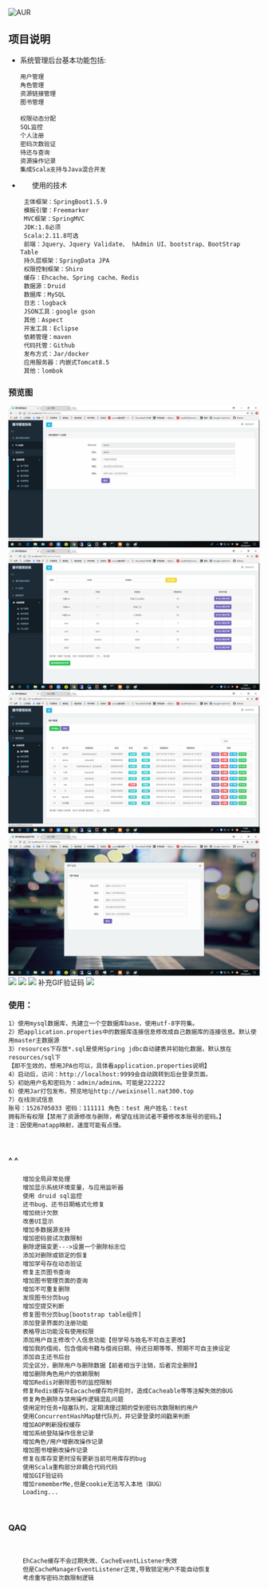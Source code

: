 ![AUR](https://img.shields.io/aur/license/yaourt.svg)
##  项目说明 
*   系统管理后台基本功能包括:

        用户管理 
        角色管理
        资源链接管理
        图书管理
        
        权限动态分配
        SQL监控
        个人注册
        密码次数验证
        待还与查询
        资源操作记录
        集成Scala支持与Java混合开发 
        
        
        
 *       使用的技术

       
        主体框架：SpringBoot1.5.9
        模板引擎：Freemarker
        MVC框架：SpringMVC
        JDK:1.8必须
        Scala:2.11.8可选
        前端：Jquery、Jquery Validate、 hAdmin UI、bootstrap、BootStrap Table
        持久层框架：SpringData JPA
        权限控制框架：Shiro
        缓存：Ehcache、Spring cache、Redis
        数据源：Druid
        数据库：MySQL
        日志：logback
        JSON工具：google gson
        其他：Aspect
        开发工具：Eclipse
        依赖管理：maven
        代码托管：Github
        发布方式：Jar/docker
        应用服务器：内嵌式Tomcat8.5 
        其他：lombok
 
### 预览图
![](https://github.com/jxnu-liguobin/SpringBoot-Base-System/blob/master/base/images/%E4%B8%AA%E4%BA%BA%E4%BF%A1%E6%81%AF.png)
![](https://github.com/jxnu-liguobin/SpringBoot-Base-System/blob/master/base/images/%E6%9F%A5%E8%AF%A2.png)
![](https://github.com/jxnu-liguobin/SpringBoot-Base-System/blob/master/base/images/%E7%94%A8%E6%88%B7%E7%AE%A1%E7%90%86.png)
![](https://github.com/jxnu-liguobin/SpringBoot-Base-System/blob/master/base/images/%E7%99%BB%E5%BD%95%E6%B3%A8%E5%86%8C.png)
![](https://github.com/jxnu-liguobin/SpringBoot-Base-System/blob/master/base/images/%E5%AF%86%E7%A0%81%E9%99%90%E5%88%B6.png)
![](https://github.com/jxnu-liguobin/SpringBoot-Base-System/blob/master/base/images/xmind%E5%9B%BE.png)
![](https://github.com/jxnu-liguobin/SpringBoot-Base-System/blob/master/base/images/%E6%93%8D%E4%BD%9C%E8%AE%B0%E5%BD%95.png)
补充GIF验证码
 ![](https://github.com/jxnu-liguobin/SpringBoot-Base-System/blob/master/base/images/%E6%9B%B4%E6%96%B0.png)
### 使用：
    1）使用mysql数据库，先建立一个空数据库base，使用utf-8字符集。
    2）把application.properties中的数据库连接信息修改成自己数据库的连接信息。默认使用master主数据源
    3）resources下存放*.sql是使用Spring jdbc自动建表并初始化数据，默认放在resources/sql下
    【即不生效的，想用JPA也可以，具体看application.properties说明】
    4）启动后，访问：http://localhost:9999会自动跳转到后台登录页面。
    5）初始用户名和密码为：admin/adminm。可能是222222
    6）使用Jar打包发布，预览地址http://weixinsell.nat300.top
    7）在线测试信息
    账号：1526705033 密码：111111 角色：test 用户姓名：test
    拥有所有权限【禁用了资源修改与删除，希望在线测试者不要修改本账号的密码。】
    注：因使用natapp映射，速度可能有点慢。
    
    
### ^ ^
        增加全局异常处理
        增加显示系统环境变量，与应用监听器
        使用 druid sql监控
        还书bug、还书日期格式化修复
        增加统计欠款
        改善UI显示
        增加多数据源支持
        增加密码尝试次数限制
        删除逻辑变更--->设置一个删除标志位
        添加对删除或锁定的恢复
        增加学号存在动态验证
        修复主页图书查询
        增加图书管理页面的查询
        增加不可重复删除
        发现图书分页bug
        增加空提交判断
        修复图书分页bug[bootstrap table组件]
        添加登录界面的注册功能
        表格导出功能没有使用权限
        添加用户自主修改个人信息功能【但学号与姓名不可自主更改】
        增加我的借阅，包含借阅书籍与借阅日期、待还日期等等、预期不可自主换设定
        添加自主还书后台
        完全区分，删除用户与删除数据【前者相当于注销，后者完全删除】
        增加删除角色用户的依赖限制
        增加Redis对删除图书的监控限制
        修复Redis缓存与Eacache缓存均开启时，造成Cacheable等等注解失效的BUG
        修复角色删除与禁用操作逻辑混乱问题
        使用定时任务+阻塞队列，定期清理过期的受到密码次数限制的用户
        使用ConcurrentHashMap替代队列，并记录登录时间戳来判断
        增加AOP刷新授权缓存
        增加系统登陆操作信息记录
        增加角色/用户增删改操作记录
        增加图书增删改操作记录
        修复在库存变更时没有更新当前可用库存的bug
        使用Scala重构部分非耦合代码代码
        增加GIF验证码
        增加rememberMe,但是cookie无法写入本地（BUG）
        Loading...
 
 
###     QAQ
        
        
        EhCache缓存不会过期失效、CacheEventListener失效
        但是CacheManagerEventListener正常,导致锁定用户不能自动恢复
        考虑重写密码次数限制逻辑
